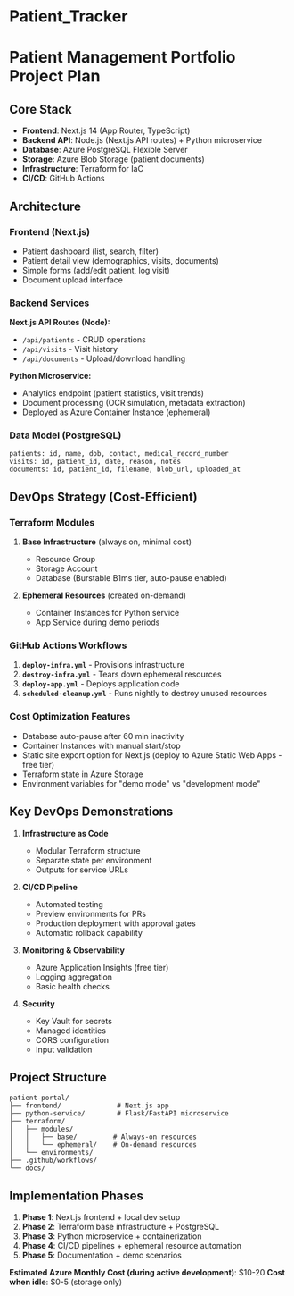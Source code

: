 # Patient_Tracker

# Patient Management Portfolio Project Plan

## Core Stack
- **Frontend**: Next.js 14 (App Router, TypeScript)
- **Backend API**: Node.js (Next.js API routes) + Python microservice
- **Database**: Azure PostgreSQL Flexible Server
- **Storage**: Azure Blob Storage (patient documents)
- **Infrastructure**: Terraform for IaC
- **CI/CD**: GitHub Actions

## Architecture

### Frontend (Next.js)
- Patient dashboard (list, search, filter)
- Patient detail view (demographics, visits, documents)
- Simple forms (add/edit patient, log visit)
- Document upload interface

### Backend Services
**Next.js API Routes (Node):**
- `/api/patients` - CRUD operations
- `/api/visits` - Visit history
- `/api/documents` - Upload/download handling

**Python Microservice:**
- Analytics endpoint (patient statistics, visit trends)
- Document processing (OCR simulation, metadata extraction)
- Deployed as Azure Container Instance (ephemeral)

### Data Model (PostgreSQL)
```
patients: id, name, dob, contact, medical_record_number
visits: id, patient_id, date, reason, notes
documents: id, patient_id, filename, blob_url, uploaded_at
```

## DevOps Strategy (Cost-Efficient)

### Terraform Modules
1. **Base Infrastructure** (always on, minimal cost)
   - Resource Group
   - Storage Account
   - Database (Burstable B1ms tier, auto-pause enabled)

2. **Ephemeral Resources** (created on-demand)
   - Container Instances for Python service
   - App Service during demo periods
   
### GitHub Actions Workflows
1. **`deploy-infra.yml`** - Provisions infrastructure
2. **`destroy-infra.yml`** - Tears down ephemeral resources
3. **`deploy-app.yml`** - Deploys application code
4. **`scheduled-cleanup.yml`** - Runs nightly to destroy unused resources

### Cost Optimization Features
- Database auto-pause after 60 min inactivity
- Container Instances with manual start/stop
- Static site export option for Next.js (deploy to Azure Static Web Apps - free tier)
- Terraform state in Azure Storage
- Environment variables for "demo mode" vs "development mode"

## Key DevOps Demonstrations

1. **Infrastructure as Code**
   - Modular Terraform structure
   - Separate state per environment
   - Outputs for service URLs

2. **CI/CD Pipeline**
   - Automated testing
   - Preview environments for PRs
   - Production deployment with approval gates
   - Automatic rollback capability

3. **Monitoring & Observability**
   - Azure Application Insights (free tier)
   - Logging aggregation
   - Basic health checks

4. **Security**
   - Key Vault for secrets
   - Managed identities
   - CORS configuration
   - Input validation

## Project Structure
```
patient-portal/
├── frontend/              # Next.js app
├── python-service/        # Flask/FastAPI microservice
├── terraform/
│   ├── modules/
│   │   ├── base/         # Always-on resources
│   │   └── ephemeral/    # On-demand resources
│   └── environments/
├── .github/workflows/
└── docs/
```

## Implementation Phases
1. **Phase 1**: Next.js frontend + local dev setup
2. **Phase 2**: Terraform base infrastructure + PostgreSQL
3. **Phase 3**: Python microservice + containerization
4. **Phase 4**: CI/CD pipelines + ephemeral resource automation
5. **Phase 5**: Documentation + demo scenarios

**Estimated Azure Monthly Cost (during active development)**: $10-20
**Cost when idle**: $0-5 (storage only)

